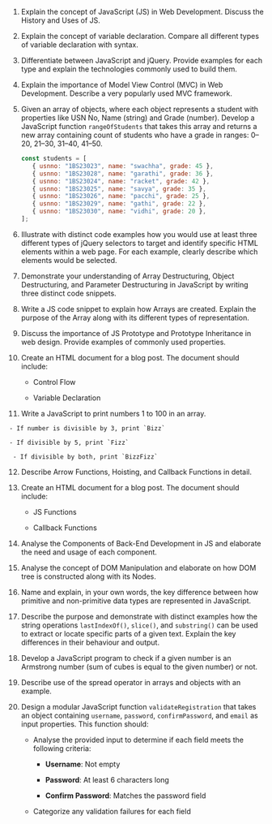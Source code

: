 1. Explain the concept of JavaScript (JS) in Web Development. Discuss the History and Uses of JS.

2. Explain the concept of variable declaration. Compare all different types of variable declaration with syntax.

3. Differentiate between JavaScript and jQuery. Provide examples for each type and explain the technologies commonly used to build them.

4. Explain the importance of Model View Control (MVC) in Web Development. Describe a very popularly used MVC framework.

5. Given an array of objects, where each object represents a student with properties like USN No, Name (string) and Grade (number).  Develop a JavaScript function `rangeOfStudents` that takes this array and returns a new array containing count of students who have a grade in ranges:  0–20, 21–30, 31–40, 41–50.
 
   ```javascript
   const students = [
      { usnno: "1BS23023", name: "swachha", grade: 45 },
      { usnno: "1BS23028", name: "garathi", grade: 36 },
      { usnno: "1BS23024", name: "racket", grade: 42 },
      { usnno: "1BS23025", name: "savya", grade: 35 },
      { usnno: "1BS23026", name: "pacchi", grade: 25 },
      { usnno: "1BS23029", name: "gathi", grade: 22 },
      { usnno: "1BS23030", name: "vidhi", grade: 20 },
   ];
   ````

 6. Illustrate with distinct code examples how you would use at least three different types of jQuery selectors to target and identify specific HTML elements within a web page. For each example, clearly describe which elements would be selected.

7. Demonstrate your understanding of Array Destructuring, Object Destructuring, and Parameter Destructuring in JavaScript by writing three distinct code snippets.

8. Write a JS code snippet to explain how Arrays are created. Explain the purpose of the Array along with its different types of representation.

9. Discuss the importance of JS Prototype and Prototype Inheritance in web design. Provide examples of commonly used properties.

10. Create an HTML document for a blog post. The document should include:

    - Control Flow
    
    - Variable Declaration
    

 11. Write a JavaScript to print numbers 1 to 100 in an array.

    - If number is divisible by 3, print `Bizz`
    
    - If divisible by 5, print `Fizz`
    
     - If divisible by both, print `BizzFizz`
    

12. Describe Arrow Functions, Hoisting, and Callback Functions in detail.

13. Create an HTML document for a blog post. The document should include:

     - JS Functions
    
     - Callback Functions
    

14. Analyse the Components of Back-End Development in JS and elaborate the need and usage of each component.

15. Analyse the concept of DOM Manipulation and elaborate on how DOM tree is constructed along with its Nodes.

 16. Name and explain, in your own words, the key difference between how primitive and non-primitive data types are represented in JavaScript.
 17. Describe the purpose and demonstrate with distinct examples how the string operations `lastIndexOf()`, `slice()`, and `substring()` can be used to extract or locate specific parts of a given text. Explain the key differences in their behaviour and output.

18. Develop a JavaScript program to check if a given number is an Armstrong number (sum of cubes is equal to the given number) or not.

19. Describe use of the spread operator in arrays and objects with an example.

20. Design a modular JavaScript function `validateRegistration` that takes an object containing `username`, `password`, `confirmPassword`, and `email` as input properties. This function should:
     -  Analyse the provided input to determine if each field meets the following criteria:
    
         - **Username**: Not empty
        
        - **Password**: At least 6 characters long
        
        - **Confirm Password**: Matches the password field
        
    - Categorize any validation failures for each field

